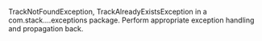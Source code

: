 TrackNotFoundException, TrackAlreadyExistsException in a
com.stack....exceptions package. Perform appropriate exception handling and propagation
back.
